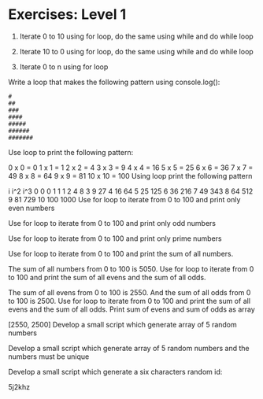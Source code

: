 # Exercises: Level 1

1. Iterate 0 to 10 using for loop, do the same using while and do while loop

2. Iterate 10 to 0 using for loop, do the same using while and do while loop

3. Iterate 0 to n using for loop

Write a loop that makes the following pattern using console.log():

    #
    ##
    ###
    ####
    #####
    ######
    #######
Use loop to print the following pattern:

0 x 0 = 0
1 x 1 = 1
2 x 2 = 4
3 x 3 = 9
4 x 4 = 16
5 x 5 = 25
6 x 6 = 36
7 x 7 = 49
8 x 8 = 64
9 x 9 = 81
10 x 10 = 100
Using loop print the following pattern

 i    i^2   i^3
 0    0     0
 1    1     1
 2    4     8
 3    9     27
 4    16    64
 5    25    125
 6    36    216
 7    49    343
 8    64    512
 9    81    729
 10   100   1000
Use for loop to iterate from 0 to 100 and print only even numbers

Use for loop to iterate from 0 to 100 and print only odd numbers

Use for loop to iterate from 0 to 100 and print only prime numbers

Use for loop to iterate from 0 to 100 and print the sum of all numbers.

The sum of all numbers from 0 to 100 is 5050.
Use for loop to iterate from 0 to 100 and print the sum of all evens and the sum of all odds.

The sum of all evens from 0 to 100 is 2550. And the sum of all odds from 0 to 100 is 2500.
Use for loop to iterate from 0 to 100 and print the sum of all evens and the sum of all odds. Print sum of evens and sum of odds as array

  [2550, 2500]
Develop a small script which generate array of 5 random numbers

Develop a small script which generate array of 5 random numbers and the numbers must be unique

Develop a small script which generate a six characters random id:

5j2khz
